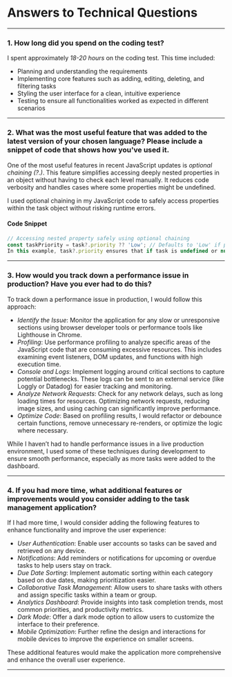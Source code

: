 # Answers to Technical Questions

---

### 1. How long did you spend on the coding test?
I spent approximately *18-20 hours* on the coding test. This time included:

- Planning and understanding the requirements
- Implementing core features such as adding, editing, deleting, and filtering tasks
- Styling the user interface for a clean, intuitive experience
- Testing to ensure all functionalities worked as expected in different scenarios

---

### 2. What was the most useful feature that was added to the latest version of your chosen language? Please include a snippet of code that shows how you've used it.

One of the most useful features in recent JavaScript updates is *optional chaining (?.)*. This feature simplifies accessing deeply nested properties in an object without having to check each level manually. It reduces code verbosity and handles cases where some properties might be undefined.

I used optional chaining in my JavaScript code to safely access properties within the task object without risking runtime errors.

#### Code Snippet
```javascript
// Accessing nested property safely using optional chaining
const taskPriority = task?.priority ?? 'Low'; // Defaults to 'Low' if priority is undefined
In this example, task?.priority ensures that if task is undefined or null, it won’t throw an error. Instead, the code will assign 'Low' as the default priority if task.priority is not defined.
```

---

### 3. How would you track down a performance issue in production? Have you ever had to do this?

To track down a performance issue in production, I would follow this approach:

- *Identify the Issue*: Monitor the application for any slow or unresponsive sections using browser developer tools or performance tools like Lighthouse in Chrome.
- *Profiling*: Use performance profiling to analyze specific areas of the JavaScript code that are consuming excessive resources. This includes examining event listeners, DOM updates, and functions with high execution time.
- *Console and Logs*: Implement logging around critical sections to capture potential bottlenecks. These logs can be sent to an external service (like Loggly or Datadog) for easier tracking and monitoring.
- *Analyze Network Requests*: Check for any network delays, such as long loading times for resources. Optimizing network requests, reducing image sizes, and using caching can significantly improve performance.
- *Optimize Code*: Based on profiling results, I would refactor or debounce certain functions, remove unnecessary re-renders, or optimize the logic where necessary.

While I haven’t had to handle performance issues in a live production environment, I used some of these techniques during development to ensure smooth performance, especially as more tasks were added to the dashboard.

---

### 4. If you had more time, what additional features or improvements would you consider adding to the task management application?

If I had more time, I would consider adding the following features to enhance functionality and improve the user experience:

- *User Authentication*: Enable user accounts so tasks can be saved and retrieved on any device.
- *Notifications*: Add reminders or notifications for upcoming or overdue tasks to help users stay on track.
- *Due Date Sorting*: Implement automatic sorting within each category based on due dates, making prioritization easier.
- *Collaborative Task Management*: Allow users to share tasks with others and assign specific tasks within a team or group.
- *Analytics Dashboard*: Provide insights into task completion trends, most common priorities, and productivity metrics.
- *Dark Mode*: Offer a dark mode option to allow users to customize the interface to their preference.
- *Mobile Optimization*: Further refine the design and interactions for mobile devices to improve the experience on smaller screens.

These additional features would make the application more comprehensive and enhance the overall user experience.

---